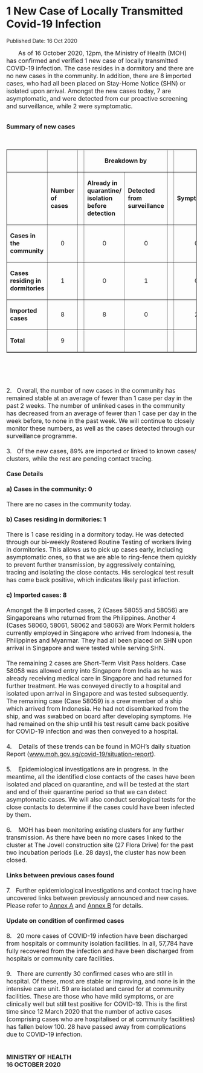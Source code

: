 <html>
    <meta http-equiv="Content-Type" content="text/html; charset=utf-8"/>
    <meta charset="utf-8"/>
    <title>1 New Case of Locally Transmitted Covid-19 Infection </title>
    <body><h1>1 New Case of Locally Transmitted Covid-19 Infection </h1>
    <p>Published Date: 16 Oct 2020</p> <span style="font-size: 16px;">&nbsp; &nbsp; &nbsp; &nbsp;As of 16 October 2020, 12pm, the Ministry of Health (MOH) has confirmed and verified 1 new case of locally transmitted COVID-19 infection. The case resides in a dormitory and there are no new cases in the community. In addition, there are 8 imported cases, who had all been placed on Stay-Home Notice (SHN) or isolated upon arrival. Amongst the new cases today, 7 are asymptomatic, and were detected from our proactive screening and surveillance, while 2 were symptomatic.&nbsp;&nbsp;<br><br></span><p><span style="font-size: 16px;"><strong>Summary of new cases</strong></span></p> <p><span style="font-size: 16px;"><br></span></p> <table border="1" cellspacing="0" cellpadding="0" width="605"> <tbody><tr> <td width="129"> <p align="right"><span style="font-size: 16px;"><br></span></p> </td> <td width="60"> <p><span style="font-size: 16px;"><br></span></p> </td> <td width="16" valign="top"> <p><span style="font-size: 16px;"><br></span></p> </td> <td width="192" colspan="2"> <p align="center"><span style="font-size: 16px;"><strong>Breakdown by</strong></span></p> </td> <td width="16" valign="top"> <p><span style="font-size: 16px;"><br></span></p> </td> <td width="192" colspan="2"> <p align="center"><span style="font-size: 16px;"><strong>Breakdown by</strong></span></p> </td> </tr> <tr> <td width="129"> <p align="right"><span style="font-size: 16px;"><br></span></p> </td> <td width="60"> <p><span style="font-size: 16px;"><strong>Number of cases</strong></span></p> </td> <td width="16" valign="top"> <p><span style="font-size: 16px;"><br></span></p> </td> <td width="96"> <p><span style="font-size: 16px;"><strong>Already in quarantine/ isolation before detection</strong></span></p> </td> <td width="96"> <p><span style="font-size: 16px;"><strong>Detected from surveillance</strong></span></p> </td> <td width="16" valign="top"> <p><span style="font-size: 16px;"><br></span></p> </td> <td width="96"> <p><span style="font-size: 16px;"><strong>Symptomatic</strong></span></p> </td> <td width="96"> <p><span style="font-size: 16px;"><strong>Asymptomatic</strong></span></p> </td> </tr> <tr> <td width="129"> <p><span style="font-size: 16px;"><strong>Cases in the community</strong></span></p> </td> <td width="60"> <p align="center"><span style="font-size: 16px;">0</span></p> </td> <td width="16" valign="top"> <p align="center"><span style="font-size: 16px;"><br></span></p> </td> <td width="96"> <p align="center"><span style="font-size: 16px;">0</span></p> </td> <td width="96"> <p align="center"><span style="font-size: 16px;">0</span></p> </td> <td width="16" valign="top"> <p align="center"><span style="font-size: 16px;"><br></span></p> </td> <td width="96"> <p align="center"><span style="font-size: 16px;">0</span></p> </td> <td width="96"> <p align="center"><span style="font-size: 16px;">0</span></p> </td> </tr> <tr> <td width="129"> <p><span style="font-size: 16px;"><strong>Cases residing in dormitories</strong></span></p> </td> <td width="60"> <p align="center"><span style="font-size: 16px;">1</span></p> </td> <td width="16" valign="top"> <p align="center"><span style="font-size: 16px;"><br></span></p> </td> <td width="96"> <p align="center"><span style="font-size: 16px;">0</span></p> </td> <td width="96"> <p align="center"><span style="font-size: 16px;">1</span></p> </td> <td width="16" valign="top"> <p align="center"><span style="font-size: 16px;"><br></span></p> </td> <td width="96"> <p align="center"><span style="font-size: 16px;">0</span></p> </td> <td width="96"> <p align="center"><span style="font-size: 16px;">1</span></p> </td> </tr> <tr> <td width="129"> <p><span style="font-size: 16px;"><strong>Imported cases</strong></span></p> </td> <td width="60"> <p align="center"><span style="font-size: 16px;">8</span></p> </td> <td width="16" valign="top"> <p align="center"><span style="font-size: 16px;"><br></span></p> </td> <td width="96"> <p align="center"><span style="font-size: 16px;">8</span></p> </td> <td width="96"> <p align="center"><span style="font-size: 16px;">0</span></p> </td> <td width="16" valign="top"> <p align="center"><span style="font-size: 16px;"><br></span></p> </td> <td width="96"> <p align="center"><span style="font-size: 16px;">2</span></p> </td> <td width="96"> <p align="center"><span style="font-size: 16px;">6</span></p> </td> </tr> <tr> <td width="129"> <p><span style="font-size: 16px;"><strong>Total</strong></span></p> </td> <td width="60"> <p align="center"><span style="font-size: 16px;">9</span></p> </td> <td width="16" valign="top"> <p align="center"><span style="font-size: 16px;"><br></span></p> </td> <td width="96"> <p align="center"><span style="font-size: 16px;"><br></span></p> </td> <td width="96"> <p align="center"><span style="font-size: 16px;"><br></span></p> </td> <td width="16" valign="top"> <p align="center"><span style="font-size: 16px;"><br></span></p> </td> <td width="96"> <p align="center"><span style="font-size: 16px;"><br></span></p> </td> <td width="96"> <p align="center"><span style="font-size: 16px;"><br></span></p> </td> </tr> </tbody></table> <p><span style="font-size: 16px;"><br></span></p><p style=""><span style="font-size: 16px;"><br><br>2.&nbsp; &nbsp;Overall, the number of new cases in the community has remained stable at an average of fewer than 1 case per day in the past 2 weeks. The number of unlinked cases in the community has decreased from an average of fewer than 1 case per day in the week before, to none in the past week. We will continue to closely monitor these numbers, as well as the cases detected through our surveillance programme.<br><br>3.&nbsp; &nbsp;Of the new cases, 89% are imported or linked to known cases/ clusters, while the rest are pending contact tracing.&nbsp;<br><br><strong>Case Details</strong><br><br><strong>a) Cases in the community: 0&nbsp;</strong><br><br>There are no cases in the community today.&nbsp;&nbsp;<br><br><strong>b) Cases residing in dormitories: 1</strong><br><br>There is 1 case residing in a dormitory today. He was detected through our bi-weekly Rostered Routine Testing of workers living in dormitories. This allows us to pick up cases early, including asymptomatic ones, so that we are able to ring-fence them quickly to prevent further transmission, by aggressively containing, tracing and isolating the close contacts. His serological test result has come back positive, which indicates likely past infection.<br><br><strong>c) Imported cases: 8</strong><br><br>Amongst the 8 imported cases, 2 (Cases 58055 and 58056) are Singaporeans who returned from the Philippines. Another 4 (Cases 58060, 58061, 58062 and 58063) are Work Permit holders currently employed in Singapore who arrived from Indonesia, the Philippines and Myanmar. They had all been placed on SHN upon arrival in Singapore and were tested while serving SHN.&nbsp;<br><br>The remaining 2 cases are Short-Term Visit Pass holders. Case 58058 was allowed entry into Singapore from India as he was already receiving medical care in Singapore and had returned for further treatment. He was conveyed directly to a hospital and isolated upon arrival in Singapore and was tested subsequently. The remaining case (Case 58059) is a crew member of a ship which arrived from Indonesia. He had not disembarked from the ship, and was swabbed on board after developing symptoms. He had remained on the ship until his test result came back positive for COVID-19 infection and was then conveyed to a hospital.&nbsp;<br><br>4.&nbsp; &nbsp; Details of these trends can be found in MOH’s daily situation Report (<a href="http://www.moh.gov.sg/covid-19/situation-report" title="" class="" target="">www.moh.gov.sg/covid-19/situation-report</a>).<br><br>5. &nbsp; &nbsp;Epidemiological investigations are in progress. In the meantime, all the identified close contacts of the cases have been isolated and placed on quarantine, and will be tested at the start and end of their quarantine period so that we can detect asymptomatic cases. We will also conduct serological tests for the close contacts to determine if the cases could have been infected by them.&nbsp;<br><br>6.&nbsp; &nbsp; MOH has been monitoring existing clusters for any further transmission. As there have been no more cases linked to the cluster at The Jovell construction site (27 Flora Drive) for the past two incubation periods (i.e. 28 days), the cluster has now been closed.<br><br><strong>Links between previous cases found</strong><br><br>7.&nbsp; &nbsp;Further epidemiological investigations and contact tracing have uncovered links between previously announced and new cases. Please refer to <span style="text-decoration: underline;"><a href="/docs/librariesprovider5/pressroom/press-releases/annex-ac285eb84b31548a48ea246931e4f8718.pdf?sfvrsn=ebf96e2a_2" title="Annex A">Annex A</a></span> and <span style="text-decoration: underline;"><a href="/docs/librariesprovider5/pressroom/press-releases/annex-bc7ad986aeef54f9488230e94d86f4641.pdf?sfvrsn=2d5212ca_0" title="Annex B">Annex B</a></span> for details.&nbsp;<br><br><strong>Update on condition of confirmed cases</strong><br><br>8.&nbsp; &nbsp;20 more cases of COVID-19 infection have been discharged from hospitals or community isolation facilities. In all, 57,784 have fully recovered from the infection and have been discharged from hospitals or community care facilities.&nbsp;<br><br>9.&nbsp; &nbsp;There are currently 30 confirmed cases who are still in hospital. Of these, most are stable or improving, and none is in the intensive care unit. 59 are isolated and cared for at community facilities. These are those who have mild symptoms, or are clinically well but still test positive for COVID-19. This is the first time since 12 March 2020 that the number of active cases (comprising cases who are hospitalised or at community facilities) has fallen below 100. 28 have passed away from complications due to COVID-19 infection.&nbsp;<br><br><br><strong>MINISTRY OF HEALTH<br>16 OCTOBER 2020<br></strong></span></p><div><span style="font-size: 16px;"><br></span></div></body>
</html>